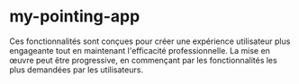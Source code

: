 # my-pointing-app
Ces fonctionnalités sont conçues pour créer une expérience utilisateur plus engageante tout en maintenant l'efficacité professionnelle. La mise en œuvre peut être progressive, en commençant par les fonctionnalités les plus demandées par les utilisateurs.
